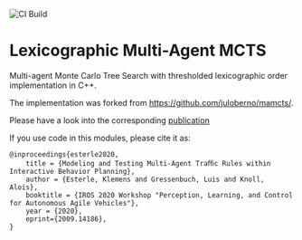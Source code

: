 ![CI Build](https://github.com/klemense1/lexmamcts/workflows/CI/badge.svg)

# Lexicographic Multi-Agent MCTS
Multi-agent Monte Carlo Tree Search with thresholded lexicographic order implementation in C++.

The implementation was forked from https://github.com/juloberno/mamcts/.

Please have a look into the corresponding [publication](https://arxiv.org/abs/2009.14186)

If you use code in this modules, please cite it as:

```
@inproceedings{esterle2020,
    title = {Modeling and Testing Multi-Agent Traﬃc Rules within Interactive Behavior Planning},
    author = {Esterle, Klemens and Gressenbuch, Luis and Knoll, Alois},
    booktitle = {IROS 2020 Workshop "Perception, Learning, and Control for Autonomous Agile Vehicles"},
    year = {2020},
    eprint={2009.14186},
}
```